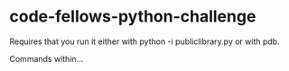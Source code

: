 code-fellows-python-challenge
=============================
Requires that you run it either with python -i publiclibrary.py or with pdb.

Commands within...
